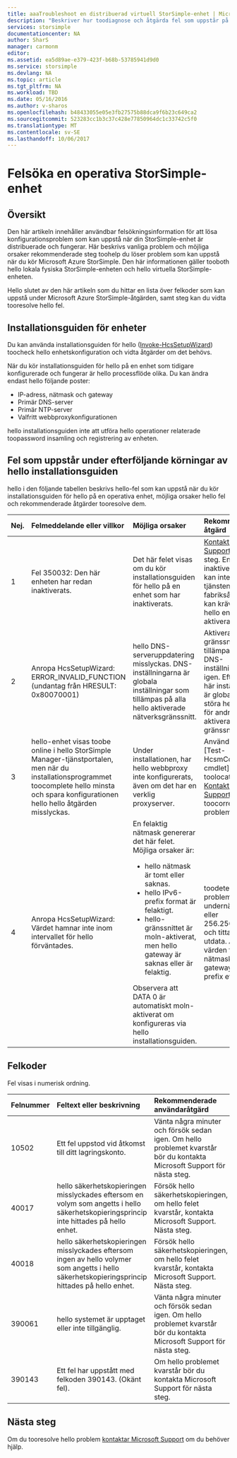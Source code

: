 ```yaml
---
title: aaaTroubleshoot en distribuerad virtuell StorSimple-enhet | Microsoft Docs
description: "Beskriver hur toodiagnose och åtgärda fel som uppstår på en StorSimple-enhet som är för tillfället distribuerade och fungerar."
services: storsimple
documentationcenter: NA
author: SharS
manager: carmonm
editor: 
ms.assetid: ea5d89ae-e379-423f-b68b-53785941d9d0
ms.service: storsimple
ms.devlang: NA
ms.topic: article
ms.tgt_pltfrm: NA
ms.workload: TBD
ms.date: 05/16/2016
ms.author: v-sharos
ms.openlocfilehash: b48433055e05e3fb27575b88dca9f6b23c649ca2
ms.sourcegitcommit: 523283cc1b3c37c428e77850964dc1c33742c5f0
ms.translationtype: MT
ms.contentlocale: sv-SE
ms.lasthandoff: 10/06/2017
---
```

# <a name="troubleshoot-an-operational-storsimple-device"></a>Felsöka en operativa StorSimple-enhet
## <a name="overview"></a>Översikt
Den här artikeln innehåller användbar felsökningsinformation för att lösa konfigurationsproblem som kan uppstå när din StorSimple-enhet är distribuerade och fungerar. Här beskrivs vanliga problem och möjliga orsaker rekommenderade steg toohelp du löser problem som kan uppstå när du kör Microsoft Azure StorSimple. Den här informationen gäller tooboth hello lokala fysiska StorSimple-enheten och hello virtuella StorSimple-enheten.

Hello slutet av den här artikeln som du hittar en lista över felkoder som kan uppstå under Microsoft Azure StorSimple-åtgärden, samt steg kan du vidta tooresolve hello fel. 

## <a name="setup-wizard-process-for-operational-devices"></a>Installationsguiden för enheter
Du kan använda installationsguiden för hello ([Invoke-HcsSetupWizard][1]) toocheck hello enhetskonfiguration och vidta åtgärder om det behövs.

När du kör installationsguiden för hello på en enhet som tidigare konfigurerade och fungerar är hello processflöde olika. Du kan ändra endast hello följande poster:

* IP-adress, nätmask och gateway
* Primär DNS-server
* Primär NTP-server
* Valfritt webbproxykonfigurationen

hello installationsguiden inte att utföra hello operationer relaterade toopassword insamling och registrering av enheten.

## <a name="errors-that-occur-during-subsequent-runs-of-hello-setup-wizard"></a>Fel som uppstår under efterföljande körningar av hello installationsguiden
hello i den följande tabellen beskrivs hello-fel som kan uppstå när du kör installationsguiden för hello på en operativa enhet, möjliga orsaker hello fel och rekommenderade åtgärder tooresolve dem. 

| Nej. | Felmeddelande eller villkor | Möjliga orsaker | Rekommenderad åtgärd |
|:--- |:--- |:--- |:--- |
| 1 |Fel 350032: Den här enheten har redan inaktiverats. |Det här felet visas om du kör installationsguiden för hello på en enhet som har inaktiverats. |[Kontakta Microsoft Support](storsimple-contact-microsoft-support.md) för nästa steg. En inaktiverad enhet kan inte placeras i tjänsten. En fabriksåterställning kan krävas innan hello enheten kan aktiveras igen. |
| 2 |Anropa HcsSetupWizard: ERROR_INVALID_FUNCTION (undantag från HRESULT: 0x80070001) |hello DNS-serveruppdatering misslyckas. DNS-inställningarna är globala inställningar som tillämpas på alla hello aktiverade nätverksgränssnitt. |Aktivera hello-gränssnittet och tillämpa hello DNS-inställningarna igen. Eftersom de här inställningarna är globala kan det störa hello nätverk för andra aktiverade gränssnitt. |
| 3 |hello-enhet visas toobe online i hello StorSimple Manager-tjänstportalen, men när du installationsprogrammet toocomplete hello minsta och spara konfigurationen hello hello åtgärden misslyckas. |Under installationen, har hello webbproxy inte konfigurerats, även om det har en verklig proxyserver. |Använd hello [Test-HcsmConnection cmdlet] [ 2] toolocate hello fel. [Kontakta Microsoft Support](storsimple-contact-microsoft-support.md) om du toocorrect hello problem. |
| 4 |Anropa HcsSetupWizard: Värdet hamnar inte inom intervallet för hello förväntades. |En felaktig nätmask genererar det här felet. Möjliga orsaker är: <ul><li> hello nätmask är tomt eller saknas.</li><li>hello IPv6-prefix format är felaktigt.</li><li>hello-gränssnittet är moln-aktiverat, men hello gateway är saknas eller är felaktig.</li></ul>Observera att DATA 0 är automatiskt moln-aktiverat om konfigureras via hello installationsguiden. |toodetermine hello problem, använda undernätet 0.0.0.0 eller 256.256.256.256 och titta på hello utdata. Ange rätt värden för hello nätmask och gateway Ipv6-prefix efter behov. |

## <a name="error-codes"></a>Felkoder
Fel visas i numerisk ordning.

| Felnummer | Feltext eller beskrivning | Rekommenderade användaråtgärd |
|:--- |:--- |:--- |
| 10502 |Ett fel uppstod vid åtkomst till ditt lagringskonto. |Vänta några minuter och försök sedan igen. Om hello problemet kvarstår bör du kontakta Microsoft Support för nästa steg. |
| 40017 |hello säkerhetskopieringen misslyckades eftersom en volym som angetts i hello säkerhetskopieringsprincip inte hittades på hello enhet. |Försök hello säkerhetskopieringen, om hello felet kvarstår, kontakta Microsoft Support. Nästa steg. |
| 40018 |hello säkerhetskopieringen misslyckades eftersom ingen av hello volymer som angetts i hello säkerhetskopieringsprincip hittades på hello enhet. |Försök hello säkerhetskopieringen, om hello felet kvarstår, kontakta Microsoft Support. Nästa steg. |
| 390061 |hello systemet är upptaget eller inte tillgänglig. |Vänta några minuter och försök sedan igen. Om hello problemet kvarstår bör du kontakta Microsoft Support för nästa steg. |
| 390143 |Ett fel har uppstått med felkoden 390143. (Okänt fel). |Om hello problemet kvarstår bör du kontakta Microsoft Support för nästa steg. |

## <a name="next-steps"></a>Nästa steg
Om du tooresolve hello problem [kontaktar Microsoft Support](storsimple-contact-microsoft-support.md) om du behöver hjälp. 

[1]: https://technet.microsoft.com/en-us/%5Clibrary/Dn688135(v=WPS.630).aspx
[2]: https://technet.microsoft.com/en-us/%5Clibrary/Dn715782(v=WPS.630).aspx
